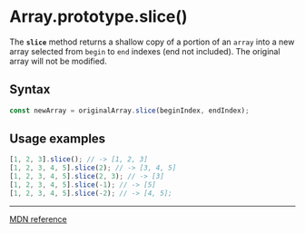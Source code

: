 # Array.prototype.slice()

The **`slice`** method returns a shallow copy of a portion of an `array` into a new array selected from `begin` to `end` indexes (end not included).
The original array will not be modified.

## Syntax

```js
const newArray = originalArray.slice(beginIndex, endIndex);
```

## Usage examples

```js
[1, 2, 3].slice(); // -> [1, 2, 3]
[1, 2, 3, 4, 5].slice(2); // -> [3, 4, 5]
[1, 2, 3, 4, 5].slice(2, 3); // -> [3]
[1, 2, 3, 4, 5].slice(-1); // -> [5]
[1, 2, 3, 4, 5].slice(-2); // -> [4, 5];
```

---

[MDN reference](https://developer.mozilla.org/en-US/docs/Web/JavaScript/Reference/Global_Objects/Array/slice)
